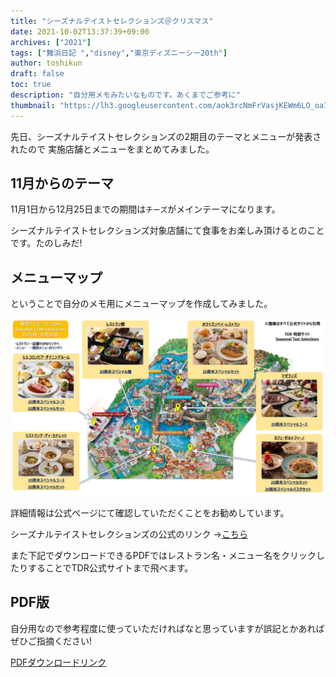 ```yaml
---
title: "シーズナルテイストセレクションズ＠クリスマス"
date: 2021-10-02T13:37:39+09:00
archives: ["2021"]
tags: ["舞浜日記 ","disney","東京ディズニーシー20th"]
author: toshikun
draft: false
toc: true
description: "自分用メモみたいなものです。あくまでご参考に"
thumbnail: "https://lh3.googleusercontent.com/aok3rcNmFrVasjKEWm6LO_oa7XeyeccM8RHiXGA29esaBtHJgszdnEQ4l79tBHXi0ujdHTl4Bum40awDfdv3gSRo46VcGCALHqxxN1QaTDLY81csfchCwEIyU22UEqeT_YYN_hbpHw=w600"
---
```


先日、シーズナルテイストセレクションズの2期目のテーマとメニューが発表されたので
実施店舗とメニューをまとめてみました。


## 11月からのテーマ

11月1日から12月25日までの期間は`チーズ`がメインテーマになります。

シーズナルテイストセレクションズ対象店舗にて食事をお楽しみ頂けるとのことです。たのしみだ!


## メニューマップ
ということで自分のメモ用にメニューマップを作成してみました。


![シーズナルテイストセレクションズ](./20211001_r5.jpg)

詳細情報は公式ページにて確認していただくことをお勧めしています。

シーズナルテイストセレクションズの公式のリンク
→[こちら](https://www.tokyodisneyresort.jp/treasure/seasonaltasteselections/)

また下記でダウンロードできるPDFではレストラン名・メニュー名をクリックしたりすることでTDR公式サイトまで飛べます。


## PDF版

自分用なので参考程度に使っていただければなと思っていますが誤記とかあればぜひご指摘ください!

[PDFダウンロードリンク](./SeasonalTasteSelections_20211001_r5.pdf)

